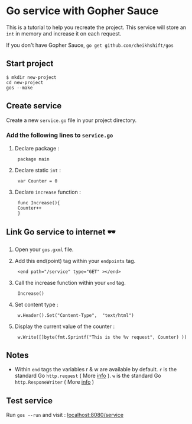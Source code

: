# Go service with Gopher Sauce

This is a tutorial to help you recreate the project. This service will store an `int` in memory and increase it on each request.

If you don't have Gopher Sauce,  `go get github.com/cheikhshift/gos`

##  Start project

	$ mkdir new-project
	cd new-project
	gos --make


## Create service

Create a new `service.go` file in your project directory. 

### Add the following lines to `service.go`

1. Declare package :

		package main 

2. Declare static `int` :
	
		var Counter = 0

3. Declare `increase` function :

		func Increase(){
		Counter++
		}

## Link Go service to internet 	🕶

1. Open your `gos.gxml` file.
2. Add this end(point) tag within your `endpoints` tag.
		
		<end path="/service" type="GET" ></end>

3. Call the increase function within your `end` tag.

		Increase()

3. Set content type :

		w.Header().Set("Content-Type",  "text/html")

4. Display the current value of the counter :

		w.Write([]byte(fmt.Sprintf("This is the %v request", Counter) ))
## Notes
- Within `end` tags the variables r & w are available by default. `r` is the standard Go `http.request` ( More [info](https://golang.org/pkg/net/http/#Request) ). `w` is the standard Go `http.ResponeWriter` ( More [info](https://golang.org/pkg/net/http/#ResponseWriter) )

## Test service
Run `gos --run` and visit : [localhost:8080/service](localhost:8080/service)	
